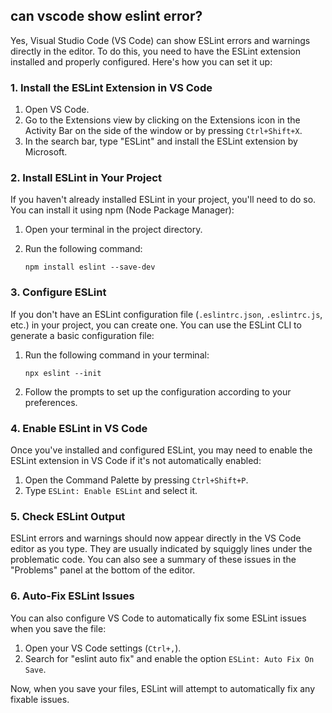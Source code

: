 ## can vscode show eslint error?

Yes, Visual Studio Code (VS Code) can show ESLint errors and warnings directly in the editor. To do this, you need to have the ESLint extension installed and properly configured. Here's how you can set it up:

### 1. **Install the ESLint Extension in VS Code**

1. Open VS Code.
2. Go to the Extensions view by clicking on the Extensions icon in the Activity Bar on the side of the window or by pressing `Ctrl+Shift+X`.
3. In the search bar, type "ESLint" and install the ESLint extension by Microsoft.

### 2. **Install ESLint in Your Project**

If you haven't already installed ESLint in your project, you'll need to do so. You can install it using npm (Node Package Manager):

1. Open your terminal in the project directory.
2. Run the following command:

   ```
   npm install eslint --save-dev
   ```

### 3. **Configure ESLint**

If you don't have an ESLint configuration file (`.eslintrc.json`, `.eslintrc.js`, etc.) in your project, you can create one. You can use the ESLint CLI to generate a basic configuration file:

1. Run the following command in your terminal:

   ```
   npx eslint --init
   ```

2. Follow the prompts to set up the configuration according to your preferences.

### 4. **Enable ESLint in VS Code**

Once you've installed and configured ESLint, you may need to enable the ESLint extension in VS Code if it's not automatically enabled:

1. Open the Command Palette by pressing `Ctrl+Shift+P`.
2. Type `ESLint: Enable ESLint` and select it.

### 5. **Check ESLint Output**

ESLint errors and warnings should now appear directly in the VS Code editor as you type. They are usually indicated by squiggly lines under the problematic code. You can also see a summary of these issues in the "Problems" panel at the bottom of the editor.

### 6. **Auto-Fix ESLint Issues**

You can also configure VS Code to automatically fix some ESLint issues when you save the file:

1. Open your VS Code settings (`Ctrl+,`).
2. Search for "eslint auto fix" and enable the option `ESLint: Auto Fix On Save`.

Now, when you save your files, ESLint will attempt to automatically fix any fixable issues.